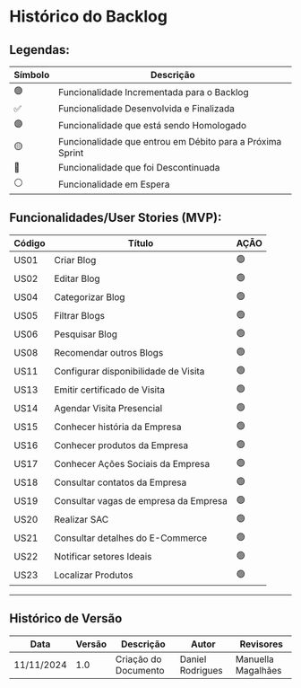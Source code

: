 # Histórico do Backlog

## Legendas:

Símbolo | Descrição
------- | ---------
🟢      | Funcionalidade Incrementada para o Backlog
✅      | Funcionalidade Desenvolvida e Finalizada
🟣      | Funcionalidade que está sendo Homologado
🟡      | Funcionalidade que entrou em Débito para a Próxima Sprint
🔴      | Funcionalidade que foi Descontinuada
⚪      | Funcionalidade em Espera

## Funcionalidades/User Stories (MVP):
Código | Título                                | AÇÃO        
------ | ------------------------------------- | ------
US01   | Criar Blog                            | 🟢
US02   | Editar Blog                           | 🟢
US04   | Categorizar Blog                      | 🟢
US05   | Filtrar Blogs                         | 🟢
US06   | Pesquisar Blog                        | 🟢
US08   | Recomendar outros Blogs               | 🟢
US11   | Configurar disponibilidade de Visita  | 🟢
US13   | Emitir certificado de Visita          | 🟢
US14   | Agendar Visita Presencial             | 🟢
US15   | Conhecer história da Empresa          | 🟢
US16   | Conhecer produtos da Empresa          | 🟢
US17   | Conhecer Ações Sociais da Empresa     | 🟢
US18   | Consultar contatos da Empresa         | 🟢
US19   | Consultar vagas de empresa da Empresa | 🟢
US20   | Realizar SAC                          | 🟢
US21   | Consultar detalhes do E-Commerce      | 🟢
US22   | Notificar setores Ideais              | 🟢         
US23   | Localizar Produtos                    | 🟢

---
## Histórico de Versão
Data     | Versão | Descrição           | Autor            | Revisores 
-------- | ------ | ------------------- | ---------------- | ---------
11/11/2024 | 1.0 | Criação do Documento | Daniel Rodrigues | Manuella Magalhães